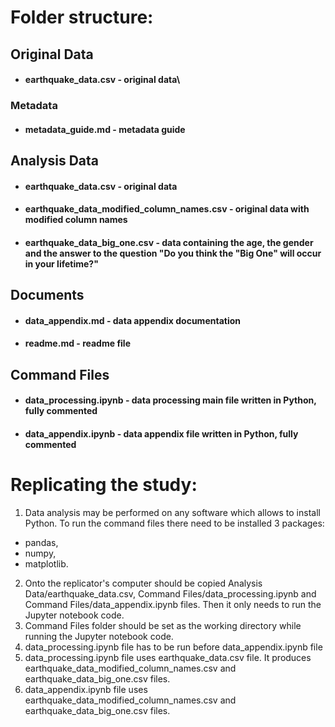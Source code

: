 # Folder structure:
## Original Data
* #### earthquake_data.csv - original data\
### Metadata
* #### metadata_guide.md - metadata guide
## Analysis Data
* #### earthquake_data.csv - original data
* #### earthquake_data_modified_column_names.csv - original data with modified column names
* #### earthquake_data_big_one.csv - data containing the age, the gender and the answer to the question "Do you think the "Big One" will occur in your lifetime?"
## Documents
* #### data_appendix.md - data appendix documentation
* #### readme.md - readme file
## Command Files
* #### data_processing.ipynb - data processing main file written in Python, fully commented
* #### data_appendix.ipynb - data appendix file written in Python, fully commented

# Replicating the study:
1. Data analysis may be performed on any software which allows to install Python. To run the command files there need to be installed 3 packages:
* pandas,
* numpy,
* matplotlib.
2. Onto the replicator's computer should be copied Analysis Data/earthquake_data.csv, Command Files/data_processing.ipynb and Command Files/data_appendix.ipynb files. Then it only needs to run the Jupyter notebook code.
3. Command Files folder should be set as the working directory while running the Jupyter notebook code.
4. data_processing.ipynb file has to be run before data_appendix.ipynb file
5. data_processing.ipynb file uses earthquake_data.csv file. It produces earthquake_data_modified_column_names.csv and earthquake_data_big_one.csv files.
6. data_appendix.ipynb file uses earthquake_data_modified_column_names.csv and earthquake_data_big_one.csv files.
